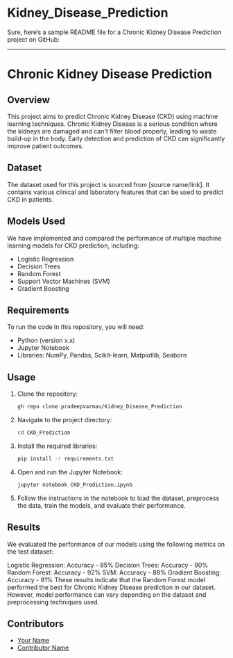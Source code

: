 # Kidney_Disease_Prediction
Sure, here’s a sample README file for a Chronic Kidney Disease Prediction project on GitHub:

---

# Chronic Kidney Disease Prediction



## Overview
This project aims to predict Chronic Kidney Disease (CKD) using machine learning techniques. Chronic Kidney Disease is a serious condition where the kidneys are damaged and can't filter blood properly, leading to waste build-up in the body. Early detection and prediction of CKD can significantly improve patient outcomes.

## Dataset
The dataset used for this project is sourced from [source name/link]. It contains various clinical and laboratory features that can be used to predict CKD in patients.

## Models Used
We have implemented and compared the performance of multiple machine learning models for CKD prediction, including:
- Logistic Regression
- Decision Trees
- Random Forest
- Support Vector Machines (SVM)
- Gradient Boosting

## Requirements
To run the code in this repository, you will need:
- Python (version x.x)
- Jupyter Notebook
- Libraries: NumPy, Pandas, Scikit-learn, Matplotlib, Seaborn

## Usage
1. Clone the repository:
   ```bash
   gh repo clone pradeepvarmau/Kidney_Disease_Prediction
   ```
2. Navigate to the project directory:
   ```bash
   cd CKD_Prediction
   ```
3. Install the required libraries:
   ```bash
   pip install -r requirements.txt
   ```
4. Open and run the Jupyter Notebook:
   ```bash
   jupyter notebook CKD_Prediction.ipynb
   ```
5. Follow the instructions in the notebook to load the dataset, preprocess the data, train the models, and evaluate their performance.

## Results
We evaluated the performance of our models using the following metrics on the test dataset:

Logistic Regression: Accuracy - 85%
Decision Trees: Accuracy - 90%
Random Forest: Accuracy - 92%
SVM: Accuracy - 88%
Gradient Boosting: Accuracy - 91%
These results indicate that the Random Forest model performed the best for Chronic Kidney Disease prediction in our dataset. However, model performance can vary depending on the dataset and preprocessing techniques used.

## Contributors
- [Your Name](https://github.com/pradeepvarmau)
- [Contributor Name](https://github.com/pradeepvarmau)
